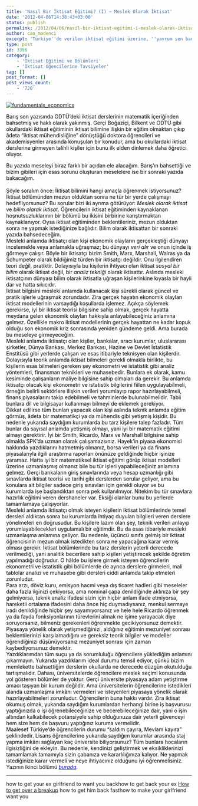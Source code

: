 ```yaml
---
title: 'Nasıl Bir İktisat Eğitimi? (I) – Meslek Olarak İktisat'
date: '2012-04-06T14:38:43+03:00'
status: publish
permalink: /2012/04/06/nasil-bir-iktisat-egitimi-i-meslek-olarak-iktisat
author: can_madenci
excerpt: 'Türkiye''de verilen iktisat eğitimi üzerine, ''yavrum sen bankacı mı olcan şimdi?'' sorusunu işiten tüm iktisat öğrencilerine ithafen.'
type: post
id: 3396
category:
    - 'İktisat Eğitimi ve Bölümleri'
    - 'İktisat Öğencilerine Tavsiyeler'
tag: []
post_format: []
post_views_count:
    - '720'
---
```

[![fundamentals_economics](../../../../uploads/2012/04/fundamentals_economics-214x300.jpg)](https://iktisadiyat.com/2012/04/06/nasil-bir-iktisat-egitimi-i-meslek-olarak-iktisat/fundamentals_economics/)

<span style="color: #000000;">Barış son yazısında ODTÜ’deki iktisat derslerinin matematik içeriğinden bahsetmiş ve haklı olarak yakınmış. Gerçi Boğaziçi, Bilkent ve ODTÜ gibi okullardaki iktisat eğitiminin iktisat bilimine ilişkin bir eğitim olmaktan çıkıp âdeta “iktisat mühendisliğine” dönüştüğü doktora öğrencileri ve akademisyenler arasında konuşulan bir konudur, ama bu okullardaki iktisat derslerine girmeyen talihli kişiler için bunu ilk elden dinlemek daha öğretici oluyor. </span>

<span style="color: #000000;">Bu yazıda meseleyi biraz farklı bir açıdan ele alacağım. Barış’ın bahsettiği ve bizim gibileri için esas sorunu oluşturan meselelere ise bir sonraki yazıda bakacağım. </span>  
<span style="color: #000000;"></span>  
<span style="color: #000000;">Şöyle soralım önce: İktisat bilimini hangi amaçla öğrenmek istiyorsunuz? İktisat bölümünden mezun olduktan sonra ne tür bir yerde çalışmayı hedefliyorsunuz? Bu sorular bizi iki ayrıma götürüyor: *Meslek olarak iktisat* ve *bilim olarak iktisat*. Öğrencilerin iktisat eğitiminden kaynaklanan hoşnutsuzluklarının bir bölümü bu ikisini birbirine karıştırmaktan kaynaklanıyor. Oysa iktisat eğitiminden beklentileriniz, mezun olduktan sonra ne yapmak istediğinize bağlıdır. Bilim olarak iktisattan bir sonraki yazıda bahsedeceğim. </span>  
<span style="color: #000000;">Mesleki anlamda iktisatçı olan kişi ekonomik olayların gerçekleştiği dünyayı incelemekle veya anlamakla uğraşmaz; bu dünyayı *veri alır* ve onun içinde iş görmeye çalışır. Böyle bir iktisatçı bizim Smith, Marx, Marshall, Walras ya da Schumpeter olarak bildiğimiz türden bir iktisatçı değildir. Onu ilgilendiren teori değil, pratiktir. Dolayısıyla bu kişilerin ihtiyacı olan iktisat *sosyal bir bilim* olarak iktisat değil, bir *analiz tekniği* olarak iktisattır. Aslında mesleki iktisatçının dünyası bilim olarak iktisatla uğraşan kişilerinkine kıyasla bir hayli dar ve hatta sıkıcıdır. </span>  
<span style="color: #000000;">İktisat bilgisini mesleki anlamda kullanacak kişi sürekli olarak güncel ve pratik işlerle uğraşmak zorundadır. Zira gerçek hayatın ekonomik olayları iktisat modellerinin varsaydığı koşullarda işlemez. Açıkça söylemek gerekirse, iyi bir iktisat teorisi bilgisine sahip olmak, gerçek hayatta meydana gelen ekonomik olayları hakkıyla anlayabileceğiniz anlamına gelmez. Özellikle makro iktisat modellerinin gerçek hayattan ne kadar kopuk olduğu son ekonomik kriz sonrasında yeniden gündeme geldi. Ama burada bu meseleye girmeyeceğim. </span>  
<span style="color: #000000;">Mesleki anlamda iktisatçı olan kişiler, bankalar, aracı kurumlar, uluslararası şirketler, Dünya Bankası, Merkez Bankası, Hazine ve Devlet İstatistik Enstitüsü gibi yerlerde çalışan ve esas itibariyle teknisyen olan kişilerdir. Dolayısıyla teorik anlamda iktisat bilmeleri gerekli olmakla birlikte, bu kişilerin esas bilmeleri gereken şey ekonometri ve istatistik gibi analiz yöntemleri, finansman teknikleri ve muhasebedir. Bunlara ek olarak, kamu kesiminde çalışanların maliye bilgisine sahip olmaları da gerekir. Bu anlamda iktisatçı olacak kişi ekonometri ve istatistik bilgilerini fiilen uygulayabilmeli, örneğin belirli sektörlere ilişkin verileri yorumlayıp rapor hazırlayabilmeli, finans piyasalarını takip edebilmeli ve tahminlerde bulunabilmelidir. Tabii bunlara dil ve bilgisayar kullanmayı bilmeyi de eklemek gerekiyor.</span>  
<span style="color: #000000;">Dikkat edilirse tüm bunları yapacak olan kişi aslında teknik anlamda eğitim görmüş, âdeta bir matematikçi ya da mühendis gibi yetişmiş kişidir. Bu nedenle yukarıda saydığım kurumlarda bu tarz kişilere talep fazladır. Tüm bunlar da sayısal anlamda yetişmiş olmayı, yani iyi bir matematik eğitimi almayı gerektirir. İyi bir Smith, Ricardo, Marx ve Marshall bilgisine sahip olmakla SPK’da uzman olarak çalışamazsınız. Hayek’in piyasa ekonomisi hakkında yazdıklarını hatmetmiş olmanız, borsa verileri ya da finans piyasalarıyla ilgili araştırma raporları önünüze geldiğinde hiçbir işinize yaramaz. Hatta iyi bir matematiksel iktisat eğitimi görüp iktisat modelleri üzerine uzmanlaşmış olmanız bile bu tür işleri yapabileceğiniz anlamına gelmez. Gerçi bankaların giriş sınavlarında veya hesap uzmanlığı gibi sınavlarda iktisat teorisi ve tarihi gibi derslerden sorular geliyor, ama bu konulara ait bilgiler sadece giriş sınavları için gerekli oluyor ve bu kurumlarda işe başlandıktan sonra pek kullanılmıyor. Nitekim bu tür sınavlara hazırlık eğitimi veren dershaneler var. Eksiği olanlar bunu bu yerlerde tamamlamaya çalışıyorlar. </span>  
<span style="color: #000000;">Mesleki anlamda iktisatçı olmak isteyen kişilerin iktisat bölümlerinde temel dersleri aldıktan sonra bu kurumlarda ihtiyaç duyulan bilgileri veren derslere yönelmeleri en doğrusudur. Bu kişilere lazım olan şey, teknik verileri anlayıp yorumlayabilecekleri uygulamalı bir eğitimdir. Bu da esas itibariyle mesleki uzmanlaşma anlamına geliyor. Bu nedenle, üçüncü sınıfa gelmiş bir iktisat öğrencisinin mezun olmak istedikten sonra ne yapacağına karar vermiş olması gerekir. İktisat bölümlerinde bu tarz derslerin yeterli derecede verilmediği, yani analitik becerilere sahip kişileri yetiştirecek şekilde öğretim yapılmadığı doğrudur. O hâlde bu işlere girmek isteyen öğrencilerin ekonometri ve istatistik gibi bölümlerde de ayrıca derslere girmeleri, mali tablolar analizi ve muhasebe gibi dersleri ciddi anlamda takip etmeleri zorunludur. </span>  
<span style="color: #000000;">Para arzı, döviz kuru, emisyon hacmi veya dış ticaret hadleri gibi meseleler daha fazla ilginizi çekiyorsa, ama nominal çapa denildiğinde aklınıza bir şey gelmiyorsa, teknik analiz ifadesi sizin için hiçbir anlam ifade etmiyorsa, hareketli ortalama ifadesini daha önce hiç duymadıysanız, menkul sermaye iradı denildiğinde hiçbir şey sayamıyorsanız ve hele hele Ricardo öğrenmek ya da fayda fonksiyonlarının türevlerini almak ne işime yarayacak diye soruyorsanız, bilmeniz gerekenleri öğrenmekte gecikiyorsunuz demektir. Piyasaya yönelik olarak yetişmediğinizi, aldığınız eğitimin mezuniyet sonrası beklentilerinizi karşılamadığını ve gereksiz teorik bilgiler ve modeller öğrendiğinizi düşünüyorsanız mezuniyet sonrası için zaman kaybediyorsunuz demektir. </span>  
<span style="color: #000000;">Yazdıklarımdan tüm suçu ya da sorumluluğu öğrencilere yüklediğim anlamını çıkarmayın. Yukarıda yazdıklarım ideal durumu temsil ediyor, çünkü bizim memlekette bahsettiğim derslerin okullarda ne derecede düzgün okutulduğu tartışmalıdır. Dahası, üniversitelerde öğrencilere meslek seçimi konusunda yol gösteren bölümler de yoktur. Gerçi üniversite piyasaya adam yetiştirme amacı taşıyan bir kurum değildir. Ama üniversitelerin öğrencilerine istedikleri alanda uzmanlaşma imkânı vermeleri ve isteyenleri piyasaya yönelik olarak hazırlayabilmeleri zorunludur. Öğrencilerin buna hakkı vardır. Zira iktisat okumuş olmak, yukarıda saydığım kurumlardan herhangi birine iş başvurusu yaptığınızda o işi öğrenebileceğinize ve becerebileceğinize dair, yani o işin altından kalkabilecek potansiyele sahip olduğunuza dair yeterli güvenceyi hem size hem de başvuru yaptığınız kuruma vermelidir. </span>  
<span style="color: #000000;">Maalesef Türkiye’de öğrencilerin durumu “saldım çayıra, Mevlam kayıra” şeklindedir. Lisans öğrencilerine yukarıda saydığım kurumlar arasında staj yapma imkânı sağlayan kaç üniversite biliyorsunuz? Tüm bunlara hocaların ilgisizliğini de ekleyin. Bu nedenle, kendinizi geliştirmek ve eksikliklerinizi tamamlamak tamamıyla sizin çabanıza ve kararlılığınıza kalıyor. Ne yapmak istediğinize karar vermeli ve neye ihtiyacınız olduğunu iyi öğrenmelisiniz.</span>  
Yazının ikinci bölümü <span style="color: #0000ff;">*[<span style="color: #0000ff;">burada</span>](https://iktisadiyat.com/2012/04/27/nasil-bir-iktisat-egitimi-ii-bilim-olarak-iktisat/)*</span>.

- - - - - -

how to get your ex girlfriend to want you backhow to get back your ex [How to get over a breakup](http://advancedsaddlefit.com/) how to get him back fasthow to make your girlfriend want you
